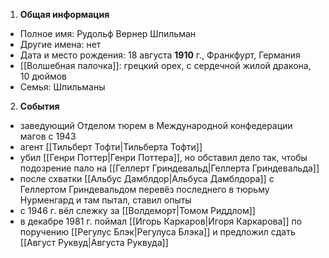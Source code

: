 1. **Общая информация**
 - Полное имя: Рудольф Вернер Шпильман
 - Другие имена: нет
 - Дата и место рождения: 18 августа **1910** г., Франкфурт, Германия
 - [[Волшебная палочка]]: грецкий орех, с сердечной жилой дракона, 10 дюймов
 - Семья: Шпильманы

2. **События**
 - заведующий Отделом тюрем в Международной конфедерации магов c 1943
 - агент [[Тильберт Тофти|Тильберта Тофти]]
 - убил [[Генри Поттер|Генри Поттера]], но обставил дело так, чтобы подозрение пало на [[Геллерт Гриндевальд|Геллерта Гриндевальда]]
 - после схватки [[Альбус Дамблдор|Альбуса Дамблдора]] с Геллертом Гриндевальдом перевёз последнего в тюрьму Нурменгард и там пытал, ставил опыты
 - с 1946 г. вёл слежку за [[Волдеморт|Томом Риддлом]]
 - в декабре 1981 г. поймал [[Игорь Каркаров|Игоря Каркарова]] по поручению [[Регулус Блэк|Регулуса Блэка]] и предложил сдать [[Август Руквуд|Августа Руквуда]]